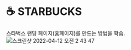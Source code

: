 # ☕ STARBUCKS

스타벅스 랜딩 페이지(홈페이지)를 만드는 방법을 학습.
![스크린샷 2022-04-12 오전 2 43 47](https://user-images.githubusercontent.com/102017296/162798569-081bdeb2-5fe4-4811-aaa1-d495cfbe2d0e.png)
